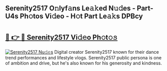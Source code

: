 ## Serenity2517 O𝚗lyf𝚊ns Le𝚊𝚔ed N𝚞𝚍es - Part-U4s Ph𝚘tos Vi𝚍eo - H𝚘t Part Le𝚊𝚔s DPBcy

# <h2><a href="http://hf4avk.feru.top/?c=Serenity2517">🔗 👉 🔴 Serenity2517 Vi𝚍𝚎o Ph𝚘t𝚘𝚜</a></h2>

[![Serenity2517 Nu𝚍𝚎s](https://i.imgur.com/0TWrTi3.gif)](http://hf4avk.feru.top/?c=Serenity2517)
Digital creator Serenity2517 known for their dance trend performances and lifestyle vlogs. Serenity2517 public persona is one of ambition and drive, but he's also known for his generosity and kindness. 
